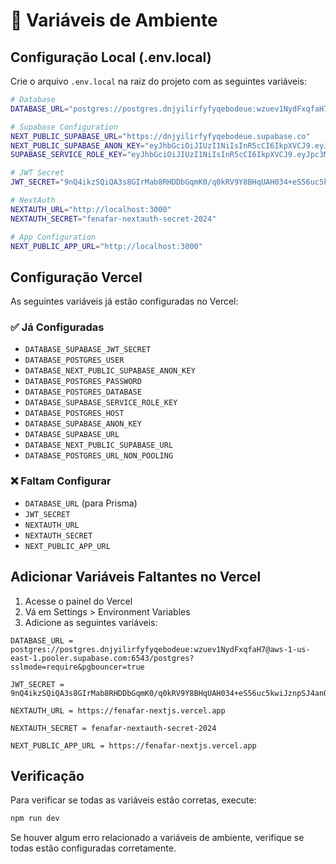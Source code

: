 # 🔧 Variáveis de Ambiente

## Configuração Local (.env.local)

Crie o arquivo `.env.local` na raiz do projeto com as seguintes variáveis:

```bash
# Database
DATABASE_URL="postgres://postgres.dnjyilirfyfyqebodeue:wzuev1NydFxqfaH7@aws-1-us-east-1.pooler.supabase.com:6543/postgres?sslmode=require&pgbouncer=true"

# Supabase Configuration
NEXT_PUBLIC_SUPABASE_URL="https://dnjyilirfyfyqebodeue.supabase.co"
NEXT_PUBLIC_SUPABASE_ANON_KEY="eyJhbGciOiJIUzI1NiIsInR5cCI6IkpXVCJ9.eyJpc3MiOiJzdXBhYmFzZSIsInJlZiI6ImRuanlpbGlyZnlmeXFlYm9kZXVlIiwicm9sZSI6ImFub24iLCJpYXQiOjE3NTc5Njk3MjcsImV4cCI6MjA3MzU0NTcyN30.WsFJ8319v8rDC0LUjHWNYgrU5bUEqHDp_F83mU0GwcI"
SUPABASE_SERVICE_ROLE_KEY="eyJhbGciOiJIUzI1NiIsInR5cCI6IkpXVCJ9.eyJpc3MiOiJzdXBhYmFzZSIsInJlZiI6ImRuanlpbGlyZnlmeXFlYm9kZXVlIiwicm9sZSI6InNlcnZpY2Vfcm9sZSIsImlhdCI6MTc1Nzk2OTcyNywiZXhwIjoyMDczNTQ1NzI3fQ.IZ7P7k-7pO2Ui6ZeRxmVRjh9rzkok-b9E6lFpVm6F8g"

# JWT Secret
JWT_SECRET="9nQ4ikzSQiQA3s8GIrMab8RHDDbGqmK0/q0kRV9Y8BHqUAH034+eS56uc5kwiJznpSJ4anObp5YykHOqE1iIuA=="

# NextAuth
NEXTAUTH_URL="http://localhost:3000"
NEXTAUTH_SECRET="fenafar-nextauth-secret-2024"

# App Configuration
NEXT_PUBLIC_APP_URL="http://localhost:3000"
```

## Configuração Vercel

As seguintes variáveis já estão configuradas no Vercel:

### ✅ Já Configuradas
- `DATABASE_SUPABASE_JWT_SECRET`
- `DATABASE_POSTGRES_USER`
- `DATABASE_NEXT_PUBLIC_SUPABASE_ANON_KEY`
- `DATABASE_POSTGRES_PASSWORD`
- `DATABASE_POSTGRES_DATABASE`
- `DATABASE_SUPABASE_SERVICE_ROLE_KEY`
- `DATABASE_POSTGRES_HOST`
- `DATABASE_SUPABASE_ANON_KEY`
- `DATABASE_SUPABASE_URL`
- `DATABASE_NEXT_PUBLIC_SUPABASE_URL`
- `DATABASE_POSTGRES_URL_NON_POOLING`

### ❌ Faltam Configurar
- `DATABASE_URL` (para Prisma)
- `JWT_SECRET`
- `NEXTAUTH_URL`
- `NEXTAUTH_SECRET`
- `NEXT_PUBLIC_APP_URL`

## Adicionar Variáveis Faltantes no Vercel

1. Acesse o painel do Vercel
2. Vá em Settings > Environment Variables
3. Adicione as seguintes variáveis:

```
DATABASE_URL = postgres://postgres.dnjyilirfyfyqebodeue:wzuev1NydFxqfaH7@aws-1-us-east-1.pooler.supabase.com:6543/postgres?sslmode=require&pgbouncer=true

JWT_SECRET = 9nQ4ikzSQiQA3s8GIrMab8RHDDbGqmK0/q0kRV9Y8BHqUAH034+eS56uc5kwiJznpSJ4anObp5YykHOqE1iIuA==

NEXTAUTH_URL = https://fenafar-nextjs.vercel.app

NEXTAUTH_SECRET = fenafar-nextauth-secret-2024

NEXT_PUBLIC_APP_URL = https://fenafar-nextjs.vercel.app
```

## Verificação

Para verificar se todas as variáveis estão corretas, execute:

```bash
npm run dev
```

Se houver algum erro relacionado a variáveis de ambiente, verifique se todas estão configuradas corretamente.

